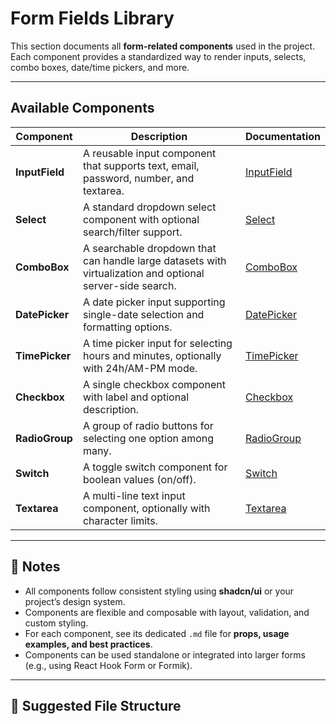 # Form Fields Library

This section documents all **form-related components** used in the project.  
Each component provides a standardized way to render inputs, selects, combo boxes, date/time pickers, and more.

---

## Available Components

| Component      | Description                                                                                               | Documentation                              |
| -------------- | --------------------------------------------------------------------------------------------------------- | ------------------------------------------ |
| **InputField** | A reusable input component that supports text, email, password, number, and textarea.                     | [InputField](./form-fields/input-field.md) |
| **Select**     | A standard dropdown select component with optional search/filter support.                                 | [Select](./Select.md)                      |
| **ComboBox**   | A searchable dropdown that can handle large datasets with virtualization and optional server-side search. | [ComboBox](./ComboBox.md)                  |
| **DatePicker** | A date picker input supporting single-date selection and formatting options.                              | [DatePicker](./DatePicker.md)              |
| **TimePicker** | A time picker input for selecting hours and minutes, optionally with 24h/AM-PM mode.                      | [TimePicker](./TimePicker.md)              |
| **Checkbox**   | A single checkbox component with label and optional description.                                          | [Checkbox](./Checkbox.md)                  |
| **RadioGroup** | A group of radio buttons for selecting one option among many.                                             | [RadioGroup](./RadioGroup.md)              |
| **Switch**     | A toggle switch component for boolean values (on/off).                                                    | [Switch](./Switch.md)                      |
| **Textarea**   | A multi-line text input component, optionally with character limits.                                      | [Textarea](./Textarea.md)                  |

---

## 🔹 Notes

- All components follow consistent styling using **shadcn/ui** or your project’s design system.
- Components are flexible and composable with layout, validation, and custom styling.
- For each component, see its dedicated `.md` file for **props, usage examples, and best practices**.
- Components can be used standalone or integrated into larger forms (e.g., using React Hook Form or Formik).

---

## 📂 Suggested File Structure
